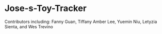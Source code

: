 # Jose-s-Toy-Tracker

Contributors including: 
Fanny Guan, Tiffany Amber Lee, Yuemin Niu, Letyzia Sienta, and Wes Trevino
